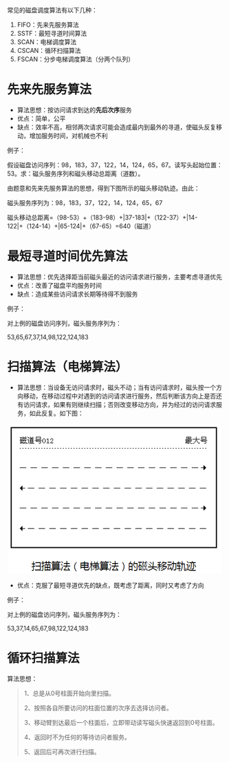 常见的磁盘调度算法有以下几种：

1. FIFO：先来先服务算法
2. SSTF：最短寻道时间算法
3. SCAN：电梯调度算法
4. CSCAN：循环扫描算法
5. FSCAN：分步电梯调度算法（分两个队列）

# 先来先服务算法

* 算法思想：按访问请求到达的**先后次序**服务
* 优点：简单，公平
* 缺点：效率不高，相邻两次请求可能会造成最内到最外的寻道，使磁头反复移动，增加服务时间，对机械也不利

例子：

假设磁盘访问序列：98，183，37，122，14，124，65，67。读写头起始位置：53。求：磁头服务序列和磁头移动总距离（道数）。

由题意和先来先服务算法的思想，得到下图所示的磁头移动轨迹。由此：

磁头服务序列为：98，183，37，122，14，124，65，67

磁头移动总距离=（98-53）+（183-98）+|37-183|+（122-37）+|14-122|+（124-14）+|65-124|+（67-65）=640（磁道）

# 最短寻道时间优先算法

* 算法思想：优先选择距当前磁头最近的访问请求进行服务，主要考虑寻道优先
* 优点：改善了磁盘平均服务时间
* 缺点：造成某些访问请求长期等待得不到服务

例子：

对上例的磁盘访问序列，磁头服务序列为：

53,65,67,37,14,98,122,124,183

# 扫描算法（电梯算法）

* 算法思想：当设备无访问请求时，磁头不动；当有访问请求时，磁头按一个方向移动，在移动过程中对遇到的访问请求进行服务，然后判断该方向上是否还有访问请求，如果有则继续扫描；否则改变移动方向，并为经过的访问请求服务，如此反复。如下图：

![1534754970271](1534754970271.png)

* 优点：克服了最短寻道优先的缺点，既考虑了距离，同时又考虑了方向

例子：

对上例的磁盘访问序列，磁头服务序列为：

53,37,14,65,67,98,122,124,183

# 循环扫描算法

算法思想：

> 1、总是从0号柱面开始向里扫描。 	
>
> 2、按照各自所要访问的柱面位置的次序去选择访问者。 
>
> 3、移动臂到达最后一个柱面后，立即带动读写磁头快速返回到0号柱面。 
>
> 4、返回时不为任何的等待访问者服务。 
>
> 5、返回后可再次进行扫描。 

